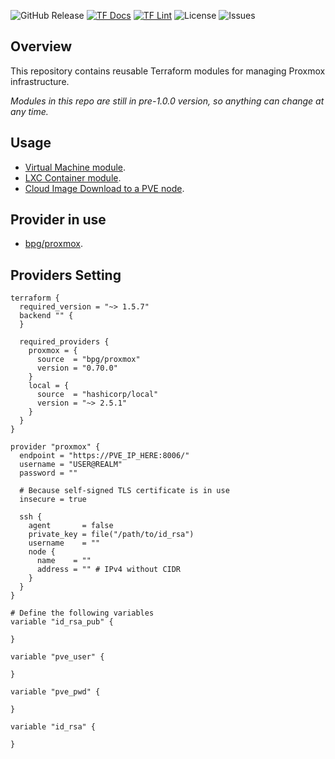![GitHub Release](https://img.shields.io/github/v/release/shakir85/proxmox-tf-modules) [![TF Docs](https://github.com/shakir85/proxmox-tf-modules/actions/workflows/docs.yml/badge.svg)](https://github.com/shakir85/proxmox-tf-modules/actions/workflows/docs.yml) [![TF Lint](https://github.com/shakir85/proxmox-tf-modules/actions/workflows/lint.yml/badge.svg)](https://github.com/shakir85/proxmox-tf-modules/actions/workflows/lint.yml) ![License](https://img.shields.io/github/license/shakir85/proxmox-tf-modules) ![Issues](https://img.shields.io/github/issues/shakir85/proxmox-tf-modules)

## Overview

This repository contains reusable Terraform modules for managing Proxmox infrastructure.

*Modules in this repo are still in pre-1.0.0 version, so anything can change at any time.*

## Usage

- [Virtual Machine module](./proxmox/vm/README.md).
- [LXC Container module](./proxmox/lxc/README.md).
- [Cloud Image Download to a PVE node](./proxmox/cloud-img-download/README.md).

## Provider in use

- [bpg/proxmox](https://registry.terraform.io/providers/bpg/proxmox/latest).

## Providers Setting

```hcl
terraform {
  required_version = "~> 1.5.7"
  backend "" {
  }

  required_providers {
    proxmox = {
      source  = "bpg/proxmox"
      version = "0.70.0"
    }
    local = {
      source  = "hashicorp/local"
      version = "~> 2.5.1"
    }
  }
}

provider "proxmox" {
  endpoint = "https://PVE_IP_HERE:8006/"
  username = "USER@REALM"
  password = ""
  
  # Because self-signed TLS certificate is in use
  insecure = true

  ssh {
    agent       = false
    private_key = file("/path/to/id_rsa")
    username    = ""
    node {
      name    = ""
      address = "" # IPv4 without CIDR
    }
  }
}

# Define the following variables
variable "id_rsa_pub" {

}

variable "pve_user" {

}

variable "pve_pwd" {

}

variable "id_rsa" {

}
```

